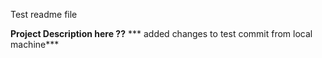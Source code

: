 Test readme file

**Project Description here ??**
*** added changes to test commit from local machine***